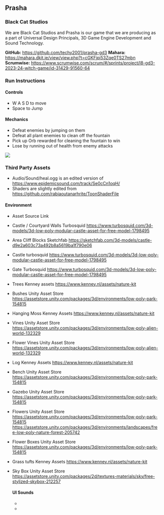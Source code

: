 ## Prasha

### Black Cat Studios

We are Black Cat Studios and Prasha is our game that we are producing as a part of Universal Design Principals, 3D Game Engine Development and Sound Technology.

**GitHub:** https://github.com/techy2001/prasha-gd3
**Mahara:** https://mahara.dkit.ie/view/view.php?t=cGKFjpi53Zqe0TS27mbn
**Scrumwise:** https://www.scrumwise.com/scrum/#/sprints/project/l8-gd3-2023-24-witch-game/id-31429-91560-64

### Run Instructions

#### Controls

- W A S D to move
- Space to Jump

#### Mechanics

- Defeat enemies by jumping on them
- Defeat all plant enemies to clean off the fountain
- Pick up Orb rewarded for cleaning the fountain to win
- Lose by running out of health from enemy attacks

<img src="https://media.discordapp.net/stickers/1177392903769833572.webp"><br>

### Third Party Assets

- Audio/Sound/heal.ogg is an edited version of https://www.epidemicsound.com/track/Se0cCn1oqH/
- Shaders are slightly edited from https://github.com/rabiaoutanarhrite/ToonShaderFile

#### Environment
- Asset 	Source 	Link
- Castle / Courtyard Walls 	 Turbosquid 	 https://www.turbosquid.com/3d-models/3d-low-poly-modular-castle-asset-for-free-model-1798495 
- Area Cliff Blocks 	 Sketchfab 	 https://sketchfab.com/3d-models/castle-d9e2a603c73a492b8a5619ba1f790e06  
- Castle 	 turbosquid 	 https://www.turbosquid.com/3d-models/3d-low-poly-modular-castle-asset-for-free-model-1798495 
- Gate 	 Turbosquid 	  https://www.turbosquid.com/3d-models/3d-low-poly-modular-castle-asset-for-free-model-1798495 
- Trees 	 Kenney assets 	 https://www.kenney.nl/assets/nature-kit 
- Bushes 	Unity Asset Store 	 https://assetstore.unity.com/packages/3d/environments/low-poly-park-154815
- Hanging Moss 	Kenney Assets 	 https://www.kenney.nl/assets/nature-kit 
- Vines 	 Unity Asset Store 	 https://assetstore.unity.com/packages/3d/environments/low-poly-alien-world-132329 
- Flower Vines 	 Unity Asset Store 	 https://assetstore.unity.com/packages/3d/environments/low-poly-alien-world-132329 
- Log 	 Kenney Assets 	 https://www.kenney.nl/assets/nature-kit
- Bench 	 Unity Asset Store 	 https://assetstore.unity.com/packages/3d/environments/low-poly-park-154815
- Gazebo 	 Unity Asset Store 	 https://assetstore.unity.com/packages/3d/environments/low-poly-park-154815
- Flowers 	 Unity Asset Store 	https://assetstore.unity.com/packages/3d/environments/low-poly-park-154815
                              https://assetstore.unity.com/packages/3d/environments/landscapes/free-low-poly-nature-forest-205742
- Flower Boxes 	 Unity Asset Store 	 https://assetstore.unity.com/packages/3d/environments/low-poly-park-154815
- Grass tufts 	 Kenney Assets 	 https://www.kenney.nl/assets/nature-kit 
- Sky Box 	 Unity Asset Store 	https://assetstore.unity.com/packages/2d/textures-materials/sky/free-stylized-skybox-212257

  #### UI Sounds
  -
  -
